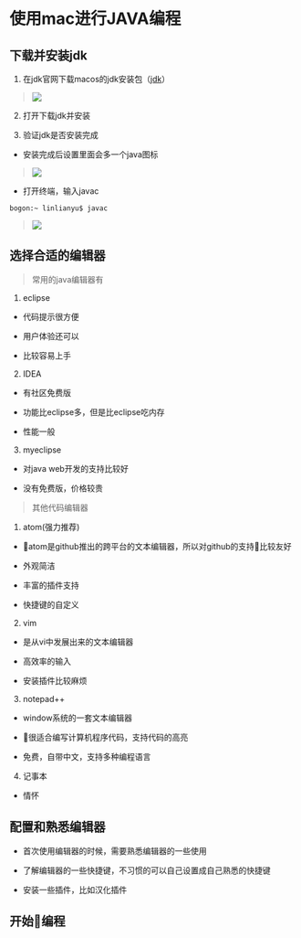 # 使用mac进行JAVA编程

## 下载并安装jdk

1. 在jdk官网下载macos的jdk安装包（[jdk](http://www.oracle.com/technetwork/java/javase/downloads/jdk8-downloads-2133151.html)）

> ![](https://ws3.sinaimg.cn/large/006tNc79gy1fqfx2pnkoqj310l0ng102.jpg)

2. 打开下载jdk并安装

3. 验证jdk是否安装完成

- 安装完成后设置里面会多一个java图标

> ![](https://ws2.sinaimg.cn/large/006tNc79gy1fqfx8c1c6ij30iu0gp787.jpg)

- 打开终端，输入javac

```
bogon:~ linlianyu$ javac
```

> ![](https://ws1.sinaimg.cn/large/006tNc79gy1fqfxarbez9j30kx0mvk6i.jpg)

## 选择合适的编辑器

> 常用的java编辑器有

1. eclipse

- 代码提示很方便

- 用户体验还可以

- 比较容易上手

2. IDEA

- 有社区免费版

- 功能比eclipse多，但是比eclipse吃内存

- 性能一般

3. myeclipse

- 对java web开发的支持比较好

- 没有免费版，价格较贵

> 其他代码编辑器

1. atom(强力推荐)

- atom是github推出的跨平台的文本编辑器，所以对github的支持比较友好

- 外观简洁

- 丰富的插件支持

- 快捷键的自定义

2. vim

- 是从vi中发展出来的文本编辑器

- 高效率的输入

- 安装插件比较麻烦

3. notepad++

- window系统的一套文本编辑器

- 很适合编写计算机程序代码，支持代码的高亮

- 免费，自带中文，支持多种编程语言

4. 记事本

- 情怀

## 配置和熟悉编辑器

- 首次使用编辑器的时候，需要熟悉编辑器的一些使用

- 了解编辑器的一些快捷键，不习惯的可以自己设置成自己熟悉的快捷键

- 安装一些插件，比如汉化插件

## 开始编程
